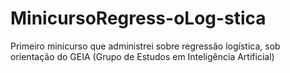 # MinicursoRegress-oLog-stica
Primeiro minicurso que administrei sobre regressão logística, sob orientação do GEIA (Grupo de Estudos em Inteligência Artificial)
